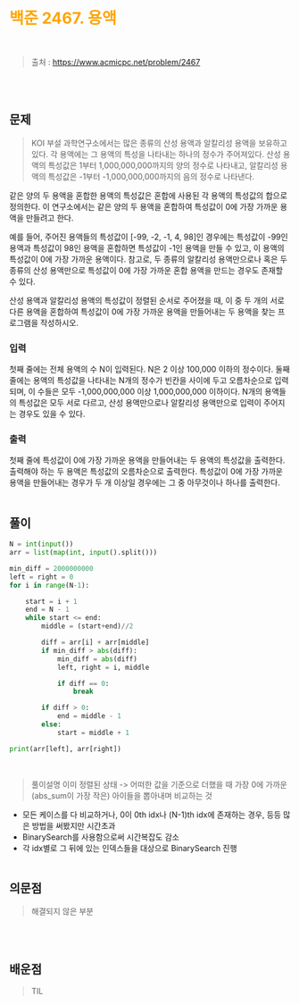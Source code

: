 <br/><Br>

<span style = "color:orange">

# 백준 2467. 용액
</span>
<br>

> 출처 : https://www.acmicpc.net/problem/2467


<br/><br>

## 문제

> KOI 부설 과학연구소에서는 많은 종류의 산성 용액과 알칼리성 용액을 보유하고 있다. 각 용액에는 그 용액의 특성을 나타내는 하나의 정수가 주어져있다. 산성 용액의 특성값은 1부터 1,000,000,000까지의 양의 정수로 나타내고, 알칼리성 용액의 특성값은 -1부터 -1,000,000,000까지의 음의 정수로 나타낸다.

같은 양의 두 용액을 혼합한 용액의 특성값은 혼합에 사용된 각 용액의 특성값의 합으로 정의한다. 이 연구소에서는 같은 양의 두 용액을 혼합하여 특성값이 0에 가장 가까운 용액을 만들려고 한다. 

예를 들어, 주어진 용액들의 특성값이 [-99, -2, -1, 4, 98]인 경우에는 특성값이 -99인 용액과 특성값이 98인 용액을 혼합하면 특성값이 -1인 용액을 만들 수 있고, 이 용액의 특성값이 0에 가장 가까운 용액이다. 참고로, 두 종류의 알칼리성 용액만으로나 혹은 두 종류의 산성 용액만으로 특성값이 0에 가장 가까운 혼합 용액을 만드는 경우도 존재할 수 있다.

산성 용액과 알칼리성 용액의 특성값이 정렬된 순서로 주어졌을 때, 이 중 두 개의 서로 다른 용액을 혼합하여 특성값이 0에 가장 가까운 용액을 만들어내는 두 용액을 찾는 프로그램을 작성하시오.

### 입력
첫째 줄에는 전체 용액의 수 N이 입력된다. N은 2 이상 100,000 이하의 정수이다. 둘째 줄에는 용액의 특성값을 나타내는 N개의 정수가 빈칸을 사이에 두고 오름차순으로 입력되며, 이 수들은 모두 -1,000,000,000 이상 1,000,000,000 이하이다. N개의 용액들의 특성값은 모두 서로 다르고, 산성 용액만으로나 알칼리성 용액만으로 입력이 주어지는 경우도 있을 수 있다.
### 출력
첫째 줄에 특성값이 0에 가장 가까운 용액을 만들어내는 두 용액의 특성값을 출력한다. 출력해야 하는 두 용액은 특성값의 오름차순으로 출력한다. 특성값이 0에 가장 가까운 용액을 만들어내는 경우가 두 개 이상일 경우에는 그 중 아무것이나 하나를 출력한다.
<br/><br>

## 풀이

```python
N = int(input())
arr = list(map(int, input().split()))

min_diff = 2000000000
left = right = 0
for i in range(N-1):

    start = i + 1
    end = N - 1
    while start <= end:
        middle = (start+end)//2

        diff = arr[i] + arr[middle]
        if min_diff > abs(diff):
            min_diff = abs(diff)
            left, right = i, middle

            if diff == 0:
                break

        if diff > 0:
            end = middle - 1
        else:
            start = middle + 1

print(arr[left], arr[right])
```
<br>

> 풀이설명
이미 정렬된 상태 -> 어떠한 값을 기준으로 더했을 때 가장 0에 가까운(abs_sum이 가장 작은) 아이들을 뽑아내며 비교하는 것
- 모든 케이스를 다 비교하거나, 0이 0th idx나 (N-1)th idx에 존재하는 경우, 등등 많은 방법을 써봤지만 시간초과
- BinarySearch를 사용함으로써 시간복잡도 감소
- 각 idx별로 그 뒤에 있는 인덱스들을 대상으로 BinarySearch 진행 
<br/><br>


## 의문점
> 해결되지 않은 부분


<br/><br>


## 배운점
> TIL

